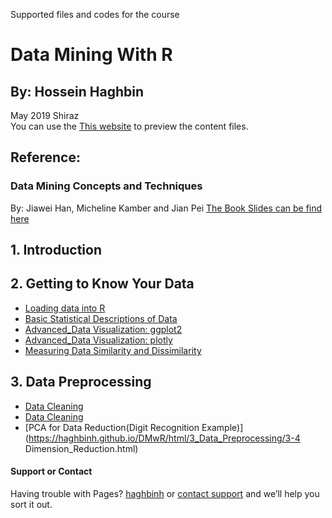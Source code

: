 Supported files and codes for the course
# Data Mining With R
## By: Hossein Haghbin
May 2019 Shiraz<br />
You can use the [This website](https://haghbinh.github.io/DMwR) to preview the content files.
## Reference:
### Data Mining Concepts and Techniques
By: Jiawei Han, Micheline Kamber and Jian Pei
[The Book Slides can be find here](https://hanj.cs.illinois.edu/bk3/bk3_slidesindex.htm)
## 1. Introduction
## 2. Getting to Know Your Data
 * [Loading data into R](https://haghbinh.github.io/DMwR/html/2_Getting_to_Know_Your_Data/Loading_data.html)
 * [Basic Statistical Descriptions of Data](https://haghbinh.github.io/DMwR/html/2_Getting_to_Know_Your_Data/Statistical_Descriptions.html) 
 * [Advanced_Data Visualization: ggplot2](https://haghbinh.github.io/DMwR/html/2_Getting_to_Know_Your_Data/Advanced_Visualization_1.html) 
 * [Advanced_Data Visualization: plotly](https://haghbinh.github.io/DMwR/html/2_Getting_to_Know_Your_Data/Advanced_Visualization_2.html)
 * [Measuring Data Similarity and Dissimilarity](https://haghbinh.github.io/2_Getting_to_Know_Your_Data/DMwR/html/Similarity_and_Dissimilarity.html) 
##  3. Data Preprocessing 
 * [Data Cleaning](https://haghbinh.github.io/DMwR/html/3_Data_Preprocessing/3-2_Data_Cleaning.html)
 * [Data Cleaning](https://haghbinh.github.io/DMwR/html/3_Data_Preprocessing/3-3_Data_Integration.html)
 * [PCA for Data Reduction(Digit Recognition Example)](https://haghbinh.github.io/DMwR/html/3_Data_Preprocessing/3-4 Dimension_Reduction.html)

#### Support or Contact
Having trouble with Pages?  [haghbinh](https://haghbinh.github.com/) or [contact support](haghbinh@gmail.com) and we’ll help you sort it out.


